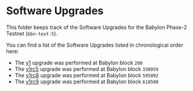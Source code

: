 # Software Upgrades

This folder keeps track of the Software Upgrades for the Babylon Phase-2
Testnet (`bbn-test-5`).

You can find a list of the Software Upgrades listed in chronological order here:

- The [v1](./v1.md) upgrade was performed at Babylon block `200`
- The [v1rc5](./v1rc5.md) upgrade was performed at Babylon block `330959`
- The [v1rc8](./v1rc8/README.md) upgrade was performed at Babylon block `595892`
- The [v1rc9](./v1rc9/README.md) upgrade was performed at Babylon block `618500`
